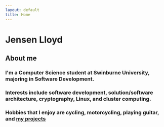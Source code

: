 ```yaml
---
layout: default
title: Home
---
```

# Jensen Lloyd
## About me
### I'm a Computer Science student at Swinburne University, majoring in Software Development.
### Interests include software development, solution/software architecture, cryptography, Linux, and cluster computing.
### Hobbies that I enjoy are cycling, motorcycling, playing guitar, and [my projects](projects/index.md)
